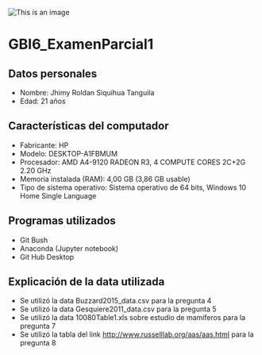 ![This is an image](https://intranet.ikiam.edu.ec/templates/rt_photon/custom/images/logo/logotipoMail.png?5da8ab13)
# GBI6_ExamenParcial1
## Datos personales
- Nombre: Jhimy Roldan Siquihua Tanguila
- Edad: 21 años
## Características del computador
- Fabricante: HP
- Modelo: DESKTOP-A1FBMUM
- Procesador: AMD A4-9120 RADEON R3, 4 COMPUTE CORES 2C+2G 2.20 GHz
- Memoria instalada (RAM): 4,00 GB (3,86 GB usable)
- Tipo de sistema operativo: Sistema operativo de 64 bits, Windows 10 Home Single Language
## Programas utilizados
- Git Bush
- Anaconda (Jupyter notebook)
- Git Hub Desktop
## Explicación de la data utilizada
- Se utilizó la data Buzzard2015_data.csv para la pregunta 4
- Se utilizó la data Gesquiere2011_data.csv para la pregunta 5
- Se utilizó la data 10080Table1.xls sobre estudio de mamíferos para la pregunta 7
- Se utilizó la tabla del link http://www.russelllab.org/aas/aas.html para la pregunta 8
